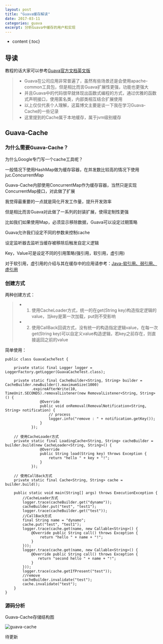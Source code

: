 ```yaml
---
layout: post
title: "Guava缓存解读"
date: 2017-03-11
categories: guava
excerpt: 分析Guava中缓存的用户和实现
---
```


* content
{:toc}

## 导读 

教程的话大家可以参考[Guava官方文档英文版](http://dymdmy2120.github.io/static/book-list/guava.pdf)

> * Guava在公司应用非常普遍了，虽然有些场景还是会使用apache-common工具包，但是相比而言Guava扩展性更强，功能也更强大
> * 并且Guava中的代码很早就体现出函数式编程的方式，通过优雅的函数式声明接口，使用匿名类，内部类相互结合扩展使用
> * 以上仅仅代表个人理解，这篇博文主要是谈一下我在学习Guava-Cache的一些记录
> * 这里提到的Cache属于本地缓存，属于jvm级别缓存

## Guava-Cache

### 为什么需要Guava-Cache？

为什么Google专门写一个cache工具呢？

一般情况下使用HashMap做为缓存容器，在并发数比较高的情况下使用juc.ConcurrentMap

Guava-Cache内部使用ConcurrentMap作为缓存容器，当然只是实现ConcurrentMap接口，对此做了扩展

我觉得最重要的一点就是简化开发工作量，提升开发效率

但是相比而言Guava对此做了一系列的封装扩展，使得定制性更强

比如我们如果使用Map，必须显示移除数据，Guava可以设定过期策略

Guava允许我们设定不同的参数来控制cache

设定监听器去监听当缓存被移除后触发自定义逻辑

Key，Value可是设定不同的引用策略(强引用，软引用，虚引用)

对于软引用，虚引用的介绍与其在缓存中的应用请参考：[Java-软引用、弱引用、虚引用](http://www.cnblogs.com/blogoflee/archive/2012/03/22/2411124.html)

### 创建方式

两种创建方式：

> * 1. 使用CacheLoader方式，统一的在get(String key)构造指定逻辑的value，当key是第一次加载，put则不受影响
> * 2. 使用CallBack回调方式，没有统一的构造指定逻辑value，在每一次get(String key)可以自定义value构造逻辑，若key之前存在，则直接返回之前的value

简单使用：


    public class GuavaCacheTest {
    
        private static final Logger logger = LoggerFactory.getLogger(GuavaCacheTest.class);
    
        private static final CacheBuilder<String, String> builder = CacheBuilder.newBuilder().maximumSize(1000)
                .expireAfterWrite(10, TimeUnit.SECONDS).removalListener(new RemovalListener<String, String>() {
                    @Override
                    public void onRemoval(RemovalNotification<String, String> notification) {
                        // process
                        logger.info("remove : " + notification.getKey());
                    }
                });

        // 使用CacheLoader方式
        private static final LoadingCache<String, String> cacheBuilder = builder.build(new CacheLoader<String, String>() {
                    @Override
                    public String load(String key) throws Exception {
                        return "hello " + key + "!";
                    }
                });
    
        // 使用CallBack方式
        private static final Cache<String, String> cache = builder.build();

        public static void main(String[] args) throws ExecutionException {
            //CacheLoader方式
            logger.trace(cacheBuilder.get("dynamo"));
            cacheBuilder.put("test", "test1");
            logger.trace(cacheBuilder.get("test"));
            //CallBack方式
            final String name = "dynamo";
            cache.put("test", "test1");
            logger.trace(cache.get(name, new Callable<String>() {
                @Override public String call() throws Exception {
                    return "hello " + name + "!";
                }
            }));
            logger.trace(cache.get(name, new Callable<String>() {
                @Override public String call() throws Exception {
                   return "second hello " + name + "!";
                }
            }));
            logger.trace(cache.getIfPresent("test"));
            //remove
            cacheBuilder.invalidate("test");
            cache.invalidate("test");
        }
    }

### 源码分析

Guava-Cache存储结构图

![guava-cache](http://dymdmy2120.github.io/static/post_image/guava-cache.png)

待更新

